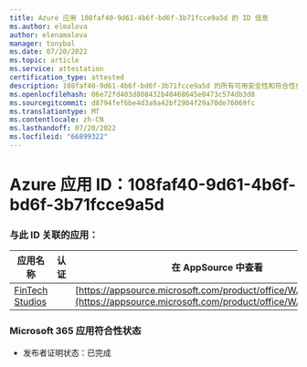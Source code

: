 ```yaml
---
title: Azure 应用 108faf40-9d61-4b6f-bd6f-3b71fcce9a5d 的 ID 信息
ms.author: elmalova
author: elenamalova
manager: tonybal
ms.date: 07/20/2022
ms.topic: article
ms.service: attestation
certification_type: attested
description: 108faf40-9d61-4b6f-bd6f-3b71fcce9a5d 的所有可用安全性和符合性信息。
ms.openlocfilehash: 06e72fd403d808432b40468645e0473c574db3d8
ms.sourcegitcommit: d8794fef6be4d3a9a42bf2904f29a70de76069fc
ms.translationtype: MT
ms.contentlocale: zh-CN
ms.lasthandoff: 07/20/2022
ms.locfileid: "66899322"
---
```

# <a name="azure-app-id-108faf40-9d61-4b6f-bd6f-3b71fcce9a5d"></a>Azure 应用 ID：108faf40-9d61-4b6f-bd6f-3b71fcce9a5d


### <a name="apps-associated-with-this-id"></a>与此 ID 关联的应用：
| **应用名称** | **认证** | **在 AppSource 中查看** |
|--------------|---------------|-----------------------|
| [FinTech Studios](../forward/WA200003969.md) |  | [https://appsource.microsoft.com/product/office/WA200003969](https://appsource.microsoft.com/product/office/WA200003969) |

### <a name="microsoft-365-app-compliance-status"></a>Microsoft 365 应用符合性状态
- 发布者证明状态：已完成
